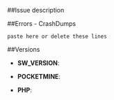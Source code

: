 ##Issue description
<!--- write a description of the issue -->

##Errors - CrashDumps
<!--- paste here your error or CrashDump -->
```
paste here or delete these lines
```

##Versions
<!--- write the plugin version ex. v0.1 -->
- **SW_VERSION**: 

<!--- write the name and the version of the PocketMine fork you are using -->
- **POCKETMINE**: 

<!--- write the php version you are using -->
- **PHP**: 